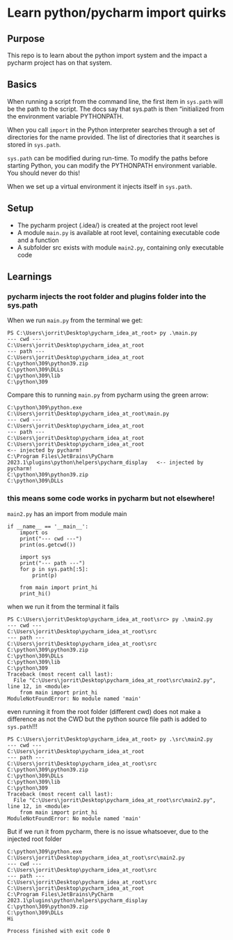# Learn python/pycharm import quirks

## Purpose
This repo is to learn about the python import system and the impact a pycharm project has on that system.

## Basics
When running a script from the command line, the first item in `sys.path` will be the path to the script. 
The docs say that sys.path is then “initialized from the environment variable PYTHONPATH.

When you call `import` in the Python interpreter searches through a set of directories for the name provided. 
The list of directories that it searches is stored in `sys.path`.

`sys.path` can be modified during run-time. 
To modify the paths before starting Python, you can modify the PYTHONPATH environment variable.
You should never do this!

When we set up a virtual environment it injects itself in `sys.path`.

## Setup 
* The pycharm project (.idea/) is created at the project root level
* A module `main.py` is available at root level, containing executable code and a function
* A subfolder src exists with module `main2.py`, containing only executable code

## Learnings
### pycharm injects the root folder and plugins folder into the sys.path
When we run `main.py` from the terminal we get:
```
PS C:\Users\jorrit\Desktop\pycharm_idea_at_root> py .\main.py
--- cwd ---
C:\Users\jorrit\Desktop\pycharm_idea_at_root
--- path ---
C:\Users\jorrit\Desktop\pycharm_idea_at_root 
C:\python\309\python39.zip
C:\python\309\DLLs
C:\python\309\lib
C:\python\309
```
Compare this to running `main.py` from pycharm using the green arrow:
```
C:\python\309\python.exe C:\Users\jorrit\Desktop\pycharm_idea_at_root\main.py 
--- cwd ---
C:\Users\jorrit\Desktop\pycharm_idea_at_root
--- path ---
C:\Users\jorrit\Desktop\pycharm_idea_at_root 
C:\Users\jorrit\Desktop\pycharm_idea_at_root                                       <-- injected by pycharm!
C:\Program Files\JetBrains\PyCharm 2023.1\plugins\python\helpers\pycharm_display   <-- injected by pycharm!
C:\python\309\python39.zip
C:\python\309\DLLs
```

### this means some code works in pycharm but not elsewhere!
`main2.py` has an import from module main
```
if __name__ == '__main__':
    import os
    print("--- cwd ---")
    print(os.getcwd())

    import sys
    print("--- path ---")
    for p in sys.path[:5]:
        print(p)

    from main import print_hi
    print_hi()
```
when we run it from the terminal it fails
```
PS C:\Users\jorrit\Desktop\pycharm_idea_at_root\src> py .\main2.py
--- cwd ---
C:\Users\jorrit\Desktop\pycharm_idea_at_root\src
--- path ---
C:\Users\jorrit\Desktop\pycharm_idea_at_root\src
C:\python\309\python39.zip
C:\python\309\DLLs
C:\python\309\lib
C:\python\309
Traceback (most recent call last):
  File "C:\Users\jorrit\Desktop\pycharm_idea_at_root\src\main2.py", line 12, in <module>
    from main import print_hi
ModuleNotFoundError: No module named 'main'
```
even running it from the root folder (different cwd) does not make a difference 
as not the CWD but the python source file path is added to `sys.path`!!!
```
PS C:\Users\jorrit\Desktop\pycharm_idea_at_root> py .\src\main2.py
--- cwd ---
C:\Users\jorrit\Desktop\pycharm_idea_at_root
--- path ---
C:\Users\jorrit\Desktop\pycharm_idea_at_root\src
C:\python\309\python39.zip
C:\python\309\DLLs
C:\python\309\lib
C:\python\309
Traceback (most recent call last):
  File "C:\Users\jorrit\Desktop\pycharm_idea_at_root\src\main2.py", line 12, in <module>
    from main import print_hi
ModuleNotFoundError: No module named 'main'
```
But if we run it from pycharm, there is no issue whatsoever, due to the injected root folder
```
C:\python\309\python.exe C:\Users\jorrit\Desktop\pycharm_idea_at_root\src\main2.py 
--- cwd ---
C:\Users\jorrit\Desktop\pycharm_idea_at_root\src
--- path ---
C:\Users\jorrit\Desktop\pycharm_idea_at_root\src
C:\Users\jorrit\Desktop\pycharm_idea_at_root
C:\Program Files\JetBrains\PyCharm 2023.1\plugins\python\helpers\pycharm_display
C:\python\309\python39.zip
C:\python\309\DLLs
Hi

Process finished with exit code 0
```